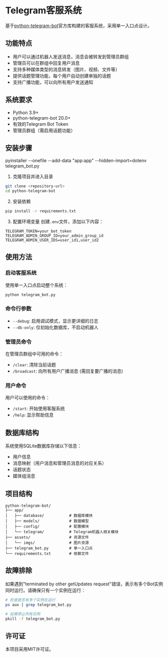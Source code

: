 # Telegram客服系统

基于[python-telegram-bot](https://docs.python-telegram-bot.org/en/stable/)官方库构建的客服系统，采用单一入口点设计。

## 功能特点

- 用户可以通过机器人发送消息，消息会被转发到管理员群组
- 管理员可以在群组中回复用户消息
- 支持多种媒体类型的消息转发（图片、视频、文件等）
- 提供话题管理功能，每个用户自动创建单独的话题
- 支持广播功能，可以向所有用户发送通知

## 系统要求

- Python 3.9+
- python-telegram-bot 20.0+
- 有效的Telegram Bot Token
- 管理员群组（需启用话题功能）

## 安装步骤

pyinstaller --onefile --add-data "app:app" --hidden-import=dotenv telegram_bot.py

1. 克隆项目并进入目录
```bash
git clone <repository-url>
cd python-telegram-bot
```

2. 安装依赖
```bash
pip install -r requirements.txt
```

3. 配置环境变量
创建`.env`文件，添加以下内容：
```
TELEGRAM_TOKEN=your_bot_token
TELEGRAM_ADMIN_GROUP_ID=your_admin_group_id
TELEGRAM_ADMIN_USER_IDS=user_id1,user_id2
```

## 使用方法

### 启动客服系统

使用单一入口点启动整个系统：

```bash
python telegram_bot.py
```

### 命令行参数

- `--debug`: 启用调试模式，显示更详细的日志
- `--db-only`: 仅初始化数据库，不启动机器人

### 管理员命令

在管理员群组中可用的命令：

- `/clear`: 清除当前话题
- `/broadcast`: 向所有用户广播消息 (需回复要广播的消息)

### 用户命令

用户可以使用的命令：

- `/start`: 开始使用客服系统
- `/help`: 显示帮助信息

## 数据库结构

系统使用SQLite数据库存储以下信息：

- 用户信息
- 消息映射（用户消息和管理员消息的对应关系）
- 话题状态
- 媒体组消息

## 项目结构

```
python-telegram-bot/
├── app/
│   ├── database/           # 数据库模块
│   ├── models/             # 数据模型
│   ├── config/             # 配置模块
│   └── telegram/           # Telegram机器人相关模块
├── assets/                 # 资源文件
│   └── imgs/               # 图片资源
├── telegram_bot.py         # 单一入口点
└── requirements.txt        # 依赖文件
```

## 故障排除

如果遇到"terminated by other getUpdates request"错误，表示有多个Bot实例同时运行。请确保只有一个实例在运行：

```bash
# 检查是否有多个实例在运行
ps aux | grep telegram_bot.py

# 如需停止所有实例
pkill -f telegram_bot.py
```

## 许可证

本项目采用MIT许可证。
 